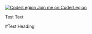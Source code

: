 [![CoderLegion](https://coderlegion.com/cl_badge_logo1.png) Join me on CoderLegion](https://devcl.kodlogs.net/user/James+Dayal) 

Test Text

#Test Heading

